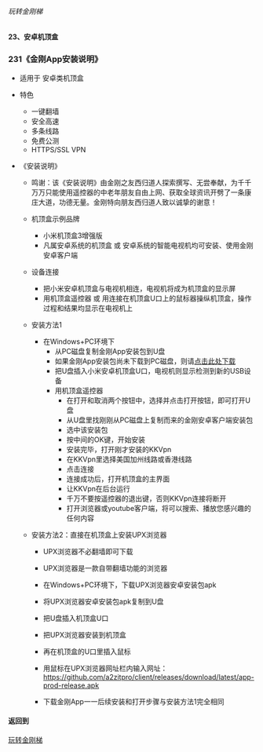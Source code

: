 ###### 玩转金刚梯
#### 23、安卓机顶盒
### 231《金刚App安装说明》

- 适用于 安卓类机顶盒

- 特色
  - 一键翻墙
  - 安全高速 
  - 多条线路 
  - 免费公测 
  - HTTPS/SSL VPN

- 《安装说明》
  - 鸣谢：该《安装说明》由金刚之友西归道人探索撰写、无尝奉献，为千千万万只能使用遥控器的中老年朋友自由上网、获取全球资讯开劈了一条康庄大道，功德无量。金刚特向朋友西归道人致以诚挚的谢意！

  - 机顶盒示例品牌
    - 小米机顶盒3增强版
    - 凡属安卓系统的机顶盒 或 安卓系统的智能电视机均可安装、使用金刚安卓客户端
  - 设备连接
    - 把小米安卓机顶盒与电视机相连，电视机将成为机顶盒的显示屏
    - 用机顶盒遥控器 或 用连接在机顶盒U口上的鼠标器操纵机顶盒，操作过程和结果均显示在电视机上
  - 安装方法1
    - 在Windows+PC环境下
      - 从PC磁盘复制金刚App安装包到U盘
      - 如果金刚App安装包尚未下载到PC磁盘，则请[点击此处下载](https://github.com/a2zitpro/web/blob/master/LadderFree/Android/TVBox/KKLadderAPP/KKLadderAPPGet.md)
      - 把U盘插入小米安卓机顶盒U口，电视机则显示检测到新的USB设备
      - 用机顶盒遥控器
        - 在打开和取消两个按钮中，选择并点击打开按钮，即可打开U盘
        - 从U盘里找刚刚从PC磁盘上复制而来的金刚安卓客户端安装包
        - 选中该安装包
        - 按中间的OK键，开始安装
        - 安装完毕，打开刚才安装的KKVpn
        - 在KKVpn里选择美国加州线路或香港线路
        - 点击连接
        - 连接成功后，打开机顶盒的主界面
        - 让KKVpn在后台运行
        - 千万不要按遥控器的退出键，否则KKVpn连接将断开
        - 打开浏览器或youtube客户端，将可以搜索、播放您感兴趣的任何内容

  - 安装方法2：直接在机顶盒上安装UPX浏览器
    - UPX浏览器不必翻墙即可下载
    - UPX浏览器是一款自带翻墙功能的浏览器
    - 在Windows+PC环境下，下载UPX浏览器安卓安装包apk
    - 将UPX浏览器安卓安装包apk复制到U盘
    - 把U盘插入机顶盒U口
    - 把UPX浏览器安装到机顶盒
    - 再在机顶盒的U口里插入鼠标
    - 用鼠标在UPX浏览器网址栏内输入网址：
      https://github.com/a2zitpro/client/releases/download/latest/app-prod-release.apk

    - 下载金刚App一一后续安装和打开步骤与安装方法1完全相同

#### 返回到
[玩转金刚梯](https://github.com/a2zitpro/web/blob/master/LadderFree/A.md)
